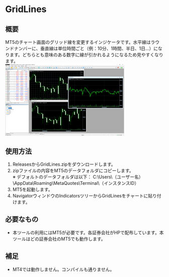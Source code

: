 # GridLines
## 概要
MT5のチャート画面のグリッド線を変更するインジケータです。水平線はラウンドナンバーに、垂直線は単位時間ごと（例：10分、1時間、半日、1日…）になります。どちらとも意味のある数字に線が引かれるようになるため見やすくなります。<br>
<img src="materials/GridLinesImage1.PNG" width="75%">

## 使用方法
1. ReleasesからGridLines.zipをダウンロードします。
1. zipファイルの内容をMT5のデータフォルダにコピーします。  
    ※ デフォルトのデータフォルダは以下：
    C:\Users\（ユーザー名）\AppData\Roaming\MetaQuotes\Terminal\（インスタンスID）
1. MT5を起動します。
1. NavigatorウィンドウのIndicatorsツリーからGridLinesをチャートに貼り付けます。  

## 必要なもの
- 本ツールの利用にはMT5が必要です。各証券会社がHPで配布しています。本ツールはどの証券会社のMT5でも動作します。

## 補足
- MT4では動作しません。コンパイルも通りません。
